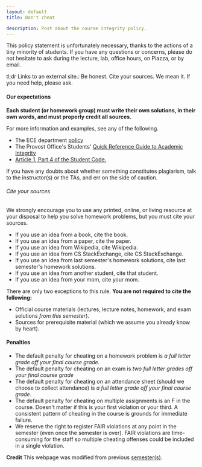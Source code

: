 ```yaml
---
layout: default
title: Don't cheat

description: Post about the course integrity policy.
---
```


This policy statement is unfortunately necessary, thanks to the actions of a tiny minority of students. If you have any questions or concerns, please do not hesitate to ask during the lecture, lab, office hours, on Piazza, or by email.

tl;dr Links to an external site.: Be honest. Cite your sources. We mean it. If you need help, please ask. <!-- Don't be stupid! -->

#### Our expectations

**Each student (or homework group) must write their own solutions, in their own words, and must properly credit all sources.**

For more information and examples, see any of the following.

- The ECE department [policy](https://ece.illinois.edu/academics/ugrad/advising-tips/academic-honesty)
- The Provost Office's Students' [Quick Reference Guide to Academic Integrity](https://provost.illinois.edu/policies/policies/academic-integrity/students-quick-reference-guide-to-academic-integrity/)
- [Article 1, Part 4 of the Student Code.](https://studentcode.illinois.edu/article1/part4/1-401/)

If you have any doubts about whether something constitutes plagiarism, talk to the instructor(s) or the TAs, and err on the side of caution.

###### Cite your sources

We strongly encourage you to use any printed, online, or living resource at your disposal to help you solve homework problems, but you must cite your sources.

- If you use an idea from a book, cite the book.
- If you use an idea from a paper, cite the paper.
- If you use an idea from Wikipedia, cite Wikipedia.
- If you use an idea from CS StackExchange, cite CS StackExchange.
- If you use an idea from last semester's homework solutions, cite last semester's homework solutions.
- If you use an idea from another student, cite that student.
- If you use an idea from your mom, cite your mom.

There are only two exceptions to this rule. **You are not required to cite the following:**

- Official course materials (lectures, lecture notes, homework, and exam solutions *from this semester*).
- Sources for prerequisite material (which we assume you already know by heart).

#### Penalties

- The default penalty for cheating on a homework problem is *a full letter grade off your final course grade*.
- The default penalty for cheating on an exam is *two full letter grades off your final course grade*
- The default penalty for cheating on an attendance sheet (should we choose to collect attendance) is *a full letter grade off your final course grade*.
- The default penalty for cheating on multiple assignments is an F in the course. Doesn't matter if this is your first violation or your third. A consistent pattern of cheating in the course is grounds for immediate failure. 
- We reserve the right to register FAIR violations at any point in the semester (even once the semester is over). FAIR violations are time-consuming for the staff so multiple cheating offenses could be included in a single violation. 

<!-- Don't be an idiot. Just do the work.-->

**Credit** This webpage was modified from previous [semester(s)](https://courses.engr.illinois.edu/cs374/fa2020/integrity.html).
